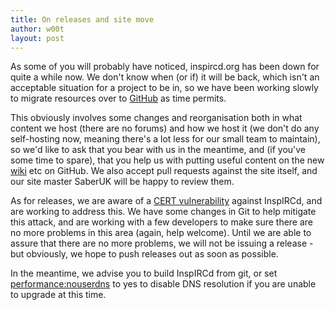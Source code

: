 ```yaml
---
title: On releases and site move
author: w00t
layout: post
---
```


As some of you will probably have noticed, inspircd.org has been down for quite
a while now. We don't know when (or if) it will be back, which isn't an
acceptable situation for a project to be in, so we have been working slowly to
migrate resources over to [GitHub](https://github.com/inspircd/) as time
permits.

This obviously involves some changes and reorganisation both in what content we
host (there are no forums) and how we host it (we don't do any self-hosting now,
meaning there's a lot less for our small team to maintain), so we'd like to ask
that you bear with us in the meantime, and (if you've some time to spare), that
you help us with putting useful content on the new
 [wiki](https://github.com/inspircd/wiki/wiki/) etc on GitHub. We also
accept pull requests against the site itself, and our site master SaberUK will
be happy to review them.

As for releases, we are aware of a [CERT
vulnerability](http://www.kb.cert.org/vuls/id/212651) against InspIRCd, and are
working to address this. We have some changes in Git to help mitigate this attack,
and are working with a few developers to make sure there are no more problems in
this area (again, help welcome). Until we are able to assure that there are no
more problems, we will not be issuing a release - but obviously, we hope to push
releases out as soon as possible.

In the meantime, we advise you to build InspIRCd from git, or set
<performance:nouserdns> to yes to disable DNS resolution if you are unable to
upgrade at this time.
